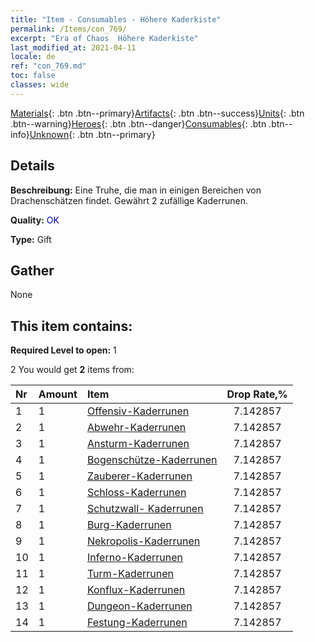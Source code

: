 ```yaml
---
title: "Item - Consumables - Höhere Kaderkiste"
permalink: /Items/con_769/
excerpt: "Era of Chaos  Höhere Kaderkiste"
last_modified_at: 2021-04-11
locale: de
ref: "con_769.md"
toc: false
classes: wide
---
```

 [Materials](/de/Items/){: .btn .btn--primary}[Artifacts](/de/Items/Artifacts/){: .btn .btn--success}[Units](/de/Items/Units/){: .btn .btn--warning}[Heroes](/de/Items/Heroes/){: .btn .btn--danger}[Consumables](/de/Items/Consumables/){: .btn .btn--info}[Unknown](/de/Items/Unknown/){: .btn .btn--primary}

## Details
 **Beschreibung:** Eine Truhe, die man in einigen Bereichen von Drachenschätzen findet. Gewährt 2 zufällige Kaderrunen.

 **Quality:** <span style="color: #0000CD">OK</span>

 **Type:** Gift

## Gather

  None

## This item contains:

 **Required Level to open:** 1

 2 You would get **2** items  from:

  | Nr | Amount |     Item    | Drop Rate,% |
  |:---|:-------|:------------|:---------:|
  | 1 | 1 | [Offensiv-Kaderrunen](/de/Items/con_734/) | 7.142857 | 
  | 2 | 1 | [Abwehr-Kaderrunen](/de/Items/con_739/) | 7.142857 | 
  | 3 | 1 | [Ansturm-Kaderrunen](/de/Items/con_741/) | 7.142857 | 
  | 4 | 1 | [Bogenschütze-Kaderrunen](/de/Items/con_742/) | 7.142857 | 
  | 5 | 1 | [Zauberer-Kaderrunen](/de/Items/con_746/) | 7.142857 | 
  | 6 | 1 | [Schloss-Kaderrunen](/de/Items/con_752/) | 7.142857 | 
  | 7 | 1 | [Schutzwall- Kaderrunen](/de/Items/con_753/) | 7.142857 | 
  | 8 | 1 | [Burg-Kaderrunen](/de/Items/con_754/) | 7.142857 | 
  | 9 | 1 | [Nekropolis-Kaderrunen](/de/Items/con_755/) | 7.142857 | 
  | 10 | 1 | [Inferno-Kaderrunen](/de/Items/con_777/) | 7.142857 | 
  | 11 | 1 | [Turm-Kaderrunen](/de/Items/con_785/) | 7.142857 | 
  | 12 | 1 | [Konflux-Kaderrunen](/de/Items/con_791/) | 7.142857 | 
  | 13 | 1 | [Dungeon-Kaderrunen](/de/Items/con_792/) | 7.142857 | 
  | 14 | 1 | [Festung-Kaderrunen](/de/Items/con_818/) | 7.142857 | 
